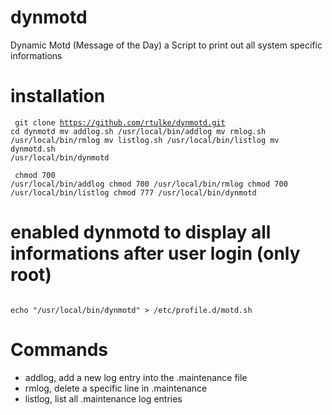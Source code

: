 # dynmotd
Dynamic Motd (Message of the Day) a Script to print out all system specific informations

# installation
<code><pre>
git clone https://github.com/rtulke/dynmotd.git
cd dynmotd
mv addlog.sh /usr/local/bin/addlog
mv rmlog.sh /usr/local/bin/rmlog
mv listlog.sh /usr/local/bin/listlog
mv dynmotd.sh /usr/local/bin/dynmotd
</pre></code>
<code><pre>
chmod 700 /usr/local/bin/addlog
chmod 700 /usr/local/bin/rmlog
chmod 700 /usr/local/bin/listlog
chmod 777 /usr/local/bin/dynmotd
</pre></code>

# enabled dynmotd to display all informations after user login (only root)
<code>
echo "/usr/local/bin/dynmotd" > /etc/profile.d/motd.sh
</code>

# Commands 
* addlog, add a new log entry into the .maintenance file
* rmlog, delete a specific line in .maintenance 
* listlog, list all .maintenance log entries
